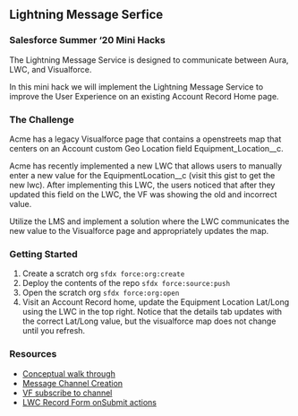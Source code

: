 ## Lightning Message Serfice

### Salesforce Summer ‘20 Mini Hacks

The Lightning Message Service is designed to communicate between Aura, LWC, and Visualforce.

In this mini hack we will implement the Lightning Message Service to improve the User Experience on an existing Account Record Home page.

### The Challenge

Acme has a legacy Visualforce page that contains a openstreets map that centers on an Account custom Geo Location field Equipment_Location\_\_c.

Acme has recently implemented a new LWC that allows users to manually enter a new value for the EquipmentLocation\_\_c (visit this gist to get the new lwc). After implementing this LWC, the users noticed that after they updated this field on the LWC, the VF was showing the old and incorrect value.

Utilize the LMS and implement a solution where the LWC communicates the new value to the Visualforce page and appropriately updates the map.

### Getting Started

1. Create a scratch org `sfdx force:org:create`
2. Deploy the contents of the repo `sfdx force:source:push`
3. Open the scratch org `sfdx force:org:open`
4. Visit an Account Record home, update the Equipment Location Lat/Long using the LWC in the top right. Notice that the details tab updates with the correct Lat/Long value, but the visualforce map does not change until you refresh.

### Resources

- [Conceptual walk through](https://developer.salesforce.com/blogs/2019/10/lightning-message-service-developer-preview.html)
- [Message Channel Creation](https://developer.salesforce.com/docs/atlas.en-us.lightning.meta/lightning/message_channel_create.htm)
- [VF subscribe to channel](https://developer.salesforce.com/docs/atlas.en-us.pages.meta/pages/message_channel_subscribe.htm)
- [LWC Record Form onSubmit actions](https://www.sfdcpoint.com/salesforce/lightning-record-edit-form-lwc/)
